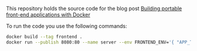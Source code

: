 This repository holds the source code for the blog post [Building portable front-end applications with Docker](https://dev.to/jonkoops/building-portable-front-end-applications-with-docker-2cpm)

To run the code you use the following commands:

```bash
docker build --tag frontend .
docker run --publish 8080:80 --name server --env FRONTEND_ENV='{ "APP_TITLE": "Hello Environment!" }' frontend
```